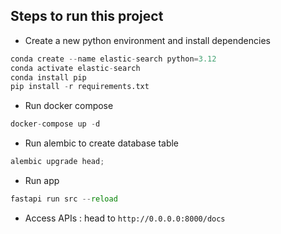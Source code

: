 ## Steps to run this project

- Create a new python environment and install dependencies

```python
conda create --name elastic-search python=3.12
conda activate elastic-search
conda install pip
pip install -r requirements.txt
```
- Run docker compose

```python
docker-compose up -d
```

- Run alembic to create database table

```python
alembic upgrade head;
```

- Run app

```python
fastapi run src --reload
```

- Access APIs : head to `http://0.0.0.0:8000/docs`



